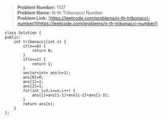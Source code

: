 > **Problem Number:** 1137 <br>
> **Problem Name:** N-th Tribonacci Number <br>
> **Problem Link:** [https://leetcode.com/problems/n-th-tribonacci-number/](https://leetcode.com/problems/n-th-tribonacci-number/) <br>

    class Solution {
    public:
        int tribonacci(int n) {
            if(n==0) {
                return 0;
            }
            if(n<=2) {
                return 1;
            }
            vector<int> ans(n+1);
            ans[0]=0;
            ans[1]=1;
            ans[2]=1;
            for(int i=3;i<=n;i++) {
                ans[i]=ans[i-1]+ans[i-2]+ans[i-3];
            }
            return ans[n];
        }
    };